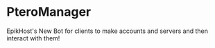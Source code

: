 # PteroManager
EpikHost's New Bot for clients to make accounts and servers and then interact with them!

